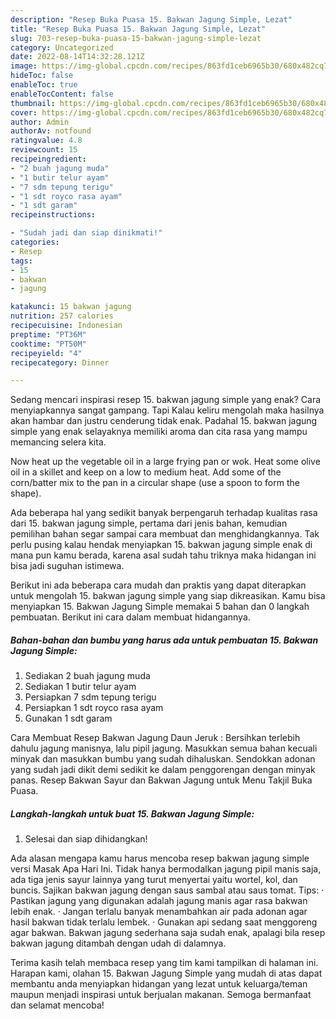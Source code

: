 ```yaml
---
description: "Resep Buka Puasa 15. Bakwan Jagung Simple, Lezat"
title: "Resep Buka Puasa 15. Bakwan Jagung Simple, Lezat"
slug: 703-resep-buka-puasa-15-bakwan-jagung-simple-lezat
category: Uncategorized
date: 2022-08-14T14:32:28.121Z
image: https://img-global.cpcdn.com/recipes/863fd1ceb6965b30/680x482cq70/15-bakwan-jagung-simple-foto-resep-utama.jpg
hideToc: false
enableToc: true
enableTocContent: false
thumbnail: https://img-global.cpcdn.com/recipes/863fd1ceb6965b30/680x482cq70/15-bakwan-jagung-simple-foto-resep-utama.jpg
cover: https://img-global.cpcdn.com/recipes/863fd1ceb6965b30/680x482cq70/15-bakwan-jagung-simple-foto-resep-utama.jpg
author: Admin
authorAv: notfound
ratingvalue: 4.8
reviewcount: 15
recipeingredient:
- "2 buah jagung muda"
- "1 butir telur ayam"
- "7 sdm tepung terigu"
- "1 sdt royco rasa ayam"
- "1 sdt garam"
recipeinstructions:

- "Sudah jadi dan siap dinikmati!"
categories:
- Resep
tags:
- 15
- bakwan
- jagung

katakunci: 15 bakwan jagung 
nutrition: 257 calories
recipecuisine: Indonesian
preptime: "PT36M"
cooktime: "PT50M"
recipeyield: "4"
recipecategory: Dinner

---
```



Sedang mencari inspirasi resep 15. bakwan jagung simple yang enak? Cara menyiapkannya sangat gampang. Tapi Kalau keliru mengolah maka hasilnya akan hambar dan justru cenderung tidak enak. Padahal 15. bakwan jagung simple yang enak selayaknya memiliki aroma dan cita rasa yang mampu memancing selera kita.


Now heat up the vegetable oil in a large frying pan or wok. Heat some olive oil in a skillet and keep on a low to medium heat. Add some of the corn/batter mix to the pan in a circular shape (use a spoon to form the shape).

Ada beberapa hal yang sedikit banyak berpengaruh terhadap kualitas rasa dari 15. bakwan jagung simple, pertama dari jenis bahan, kemudian pemilihan bahan segar sampai cara membuat dan menghidangkannya. Tak perlu pusing kalau hendak menyiapkan 15. bakwan jagung simple enak di mana pun kamu berada, karena asal sudah tahu triknya maka hidangan ini bisa jadi suguhan istimewa.


Berikut ini ada beberapa cara mudah dan praktis yang dapat diterapkan untuk mengolah 15. bakwan jagung simple yang siap dikreasikan. Kamu bisa menyiapkan 15. Bakwan Jagung Simple memakai 5 bahan dan 0 langkah pembuatan. Berikut ini cara dalam membuat hidangannya.

<!--inarticleads1-->

##### Bahan-bahan dan bumbu yang harus ada untuk pembuatan 15. Bakwan Jagung Simple:

1. Sediakan 2 buah jagung muda
1. Sediakan 1 butir telur ayam
1. Persiapkan 7 sdm tepung terigu
1. Persiapkan 1 sdt royco rasa ayam
1. Gunakan 1 sdt garam


Cara Membuat Resep Bakwan Jagung Daun Jeruk : Bersihkan terlebih dahulu jagung manisnya, lalu pipil jagung. Masukkan semua bahan kecuali minyak dan masukkan bumbu yang sudah dihaluskan. Sendokkan adonan yang sudah jadi dikit demi sedikit ke dalam penggorengan dengan minyak panas. Resep Bakwan Sayur dan Bakwan Jagung untuk Menu Takjil Buka Puasa. 

<!--inarticleads2-->

##### Langkah-langkah untuk buat 15. Bakwan Jagung Simple:


1. Selesai dan siap dihidangkan!

Ada alasan mengapa kamu harus mencoba resep bakwan jagung simple versi Masak Apa Hari Ini. Tidak hanya bermodalkan jagung pipil manis saja, ada tiga jenis sayur lainnya yang turut menyertai yaitu wortel, kol, dan buncis. Sajikan bakwan jagung dengan saus sambal atau saus tomat. Tips: · Pastikan jagung yang digunakan adalah jagung manis agar rasa bakwan lebih enak. · Jangan terlalu banyak menambahkan air pada adonan agar hasil bakwan tidak terlalu lembek. · Gunakan api sedang saat menggoreng agar bakwan. Bakwan jagung sederhana saja sudah enak, apalagi bila resep bakwan jagung ditambah dengan udah di dalamnya. 

Terima kasih telah membaca resep yang tim kami tampilkan di halaman ini. Harapan kami, olahan 15. Bakwan Jagung Simple yang mudah di atas dapat membantu anda menyiapkan hidangan yang lezat untuk keluarga/teman maupun menjadi inspirasi untuk berjualan makanan. Semoga bermanfaat dan selamat mencoba!
